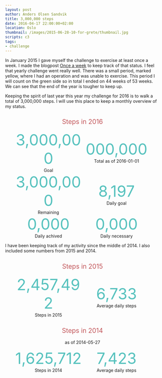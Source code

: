 ```yaml
---
layout: post
author: Anders Olsen Sandvik
title: 3,000,000 steps
date: 2016-04-17 22:00:00+02:00
location: Oslo
thumbnail: /images/2015-06-28-10-for-grete/thumbnail.jpg
scripts: c3
tags:
- challenge
---
```

In January 2015 I gave myself the challenge to exercise at least once a week. I made the blogpost [Once a week](http://andersos.net/2015/01/01/once-a-week/) to keep track of that status. I feel that yearly challenge went really well. There was a small period, marked yellow, where I had an operation and was unable to exercise. This period I will count on the green side so in total I ended on 44 weeks of 53 weeks. We can see that the end of the year is tougher to keep up.

Keeping the spirit of last year this year my challenge for 2016 is to walk a total of 3,000,000 steps. I will use this place to keep a monthly overview of my status.
<style>
.row {
  display: flex;
  flex-flow: row wrap;
  justify-content: center;
  align-items: center;
}
.item {
  width: 222px;
}
.number {
  font-size: 50px;
  color: #57c2be;
  text-align: center;
}
.caption {
  text-align: center;
}
</style>

<h2 style="text-align: center; color: #c2575b; font-weight: normal;">Steps in 2016</h2>
<div class="row">

  <div class="item">
    <div class="number">
    3,000,000
    </div>
    <div class="caption">
    Goal
    </div>
  </div>

  <div class="item">
    <div id="steps2016" class="number">000,000</div>
    <div id="steps2016date" class="caption">Total as of 2016-01-01</div>
  </div>

  <div class="item">
    <div id="remaining2016" class="number">3,000,000</div>
    <div class="caption">Remaining</div>
  </div>

  <div class="item">
    <div class="number">8,197</div>
    <div class="caption">Daily goal</div>
  </div>

  <div class="item">
    <div id="dailyAvg" class="number">0,000</div>
    <div class="caption">Daily achived</div>
  </div>

  <div class="item">
    <div id="dailyNeed" class="number">0,000</div>
    <div class="caption">Daily necessary</div>
  </div>

</div>

<div id="stepsdaily2016"></div>
<div id="stepsdaily"></div>

I have been keeping track of my activity since the middle of 2014. I also included some numbers from 2015 and 2014.

<h2 style="text-align: center; color: #c2575b; font-weight: normal;">Steps in 2015</h2>
<div class="row">

  <div class="item">
    <div class="number">
    2,457,492
    </div>
    <div class="caption">
    Steps in 2015
    </div>
  </div>

  <div class="item">
    <div class="number">6,733</div>
    <div class="caption">Average daily steps</div>
  </div>

</div>

<div id="stepsdaily2015"></div>

<h2 style="text-align: center; color: #c2575b; font-weight: normal;">Steps in 2014</h2>
<p style="text-align: center;">as of 2014-05-27</p>
<div class="row">

  <div class="item">
    <div class="number">
    1,625,712
    </div>
    <div class="caption">
    Steps in 2014
    </div>
  </div>

  <div class="item">
    <div class="number">7,423</div>
    <div class="caption">Average daily steps</div>
  </div>

</div>

<div id="stepsdaily2014"></div>


<script>
function ready(fn) {
  if (document.readyState != 'loading'){
    fn();
  } else {
    document.addEventListener('DOMContentLoaded', fn);
  }
}

var allSteps = Array(4);
var stepArrayGoal = Array(367).fill(8197);
stepArrayGoal[0] = 'Goal';
var lastDateMeasured = 0;

var stepsin2016 = 0;
var stepArray2016 = ['2016'];
var daysin2016 = 0;

var stepsin2015 = 0;
var stepArray2015 = ['2015'];
var daysin2015 = 0;

var stepsin2014 = 0;
var stepArray2014 = Array(147).fill(0);
stepArray2014[0] = '2014';
var daysin2014 = 0;

function fillElement(id, content) {
  document.getElementById(id).innerHTML = content.toLocaleString("en-US");
}

function updateNumbers(steps, days, date) {
  var rem = 3000000 - steps;
  fillElement('steps2016', steps);
  fillElement('steps2016date', 'Total as of ' + date);
  fillElement('remaining2016', rem);
  fillElement('dailyAvg', Math.round(steps/days));
  fillElement('dailyNeed', Math.round(rem/(366-days)));
}

function cumulative(arr) {
  var newArr = arr.slice();
  for(var i = 1; i < arr.length; i++) {
    if(i === 1) {
      newArr[0] = arr[0];
      newArr[1] = arr[1];
    } else {
      newArr[i] = newArr[i-1] + arr[i];
    }
  }
  return newArr;
}

function graph(id, data, type) {
  c3.generate({
    bindto: id,
    data: {
      columns: data,
      type: type
    },
    bar: {}
  });
}

function draw() {
  fetch("http://api.andersos.net/activity.json")
  .then(function (response) {
    response.json()
    .then(function (activities) {
      for(i = 0; i < activities.length; i++) {
        if (activities[i].date.includes("2016")) {
          stepArray2016.push(activities[i].steps);
          stepsin2016 += activities[i].steps;
          daysin2016 += 1;
        }
        if (activities[i].date.includes("2015")) {
          stepArray2015.push(activities[i].steps);
          stepsin2015 += activities[i].steps;
          daysin2015 += 1;
        }
        if (activities[i].date.includes("2014")) {
          stepArray2014.push(activities[i+147].steps);
          stepsin2014 += activities[i].steps;
          daysin2014 += 1;
        }
      }
      updateNumbers(stepsin2016, stepArray2016.length - 1, lastDateMeasured);
      graph('#stepsdaily2016', [ stepArray2016 ], 'bar');
      graph('#stepsdaily2015', [ stepArray2015 ], 'bar');
      graph('#stepsdaily2014', [ stepArray2014 ], 'bar');
      allSteps[0] = cumulative(stepArrayGoal);
      allSteps[1] = cumulative(stepArray2016);
      allSteps[2] = cumulative(stepArray2015);
      allSteps[3] = cumulative(stepArray2014);
      graph('#stepsdaily', allSteps, 'line');
    })
  })
}

ready(draw);
</script>
